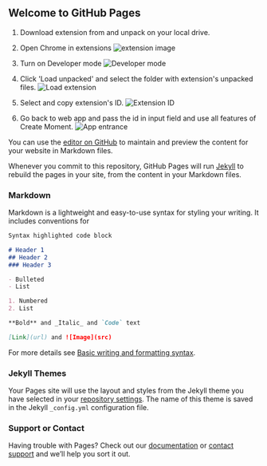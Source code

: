 ## Welcome to GitHub Pages

1. Download extension from and unpack on your local drive.

2. Open Chrome in extensions
![extension image](https://drakoc.github.io/screen-extension/images/01.url.jpg)

3. Turn on Developer mode
![Developer mode](https://drakoc.github.io/screen-extension/images/02.developer-button.jpg)

4. Click 'Load unpacked' and select the folder with extension's unpacked files.
![Load extension](https://drakoc.github.io/screen-extension/images/03.load-button.jpg)

5. Select and copy extension's ID.
![Extension ID](https://drakoc.github.io/screen-extension/images/04.extension-id.jpg)

6. Go back to web app and pass the id in input field and use all features of Create Moment.
![App entrance](https://drakoc.github.io/screen-extension/images/05.app-entrance.jpg)



You can use the [editor on GitHub](https://github.com/drakoc/screen-extension/edit/main/README.md) to maintain and preview the content for your website in Markdown files.

Whenever you commit to this repository, GitHub Pages will run [Jekyll](https://jekyllrb.com/) to rebuild the pages in your site, from the content in your Markdown files.

### Markdown

Markdown is a lightweight and easy-to-use syntax for styling your writing. It includes conventions for

```markdown
Syntax highlighted code block

# Header 1
## Header 2
### Header 3

- Bulleted
- List

1. Numbered
2. List

**Bold** and _Italic_ and `Code` text

[Link](url) and ![Image](src)
```

For more details see [Basic writing and formatting syntax](https://docs.github.com/en/github/writing-on-github/getting-started-with-writing-and-formatting-on-github/basic-writing-and-formatting-syntax).

### Jekyll Themes

Your Pages site will use the layout and styles from the Jekyll theme you have selected in your [repository settings](https://github.com/drakoc/screen-extension/settings/pages). The name of this theme is saved in the Jekyll `_config.yml` configuration file.

### Support or Contact

Having trouble with Pages? Check out our [documentation](https://docs.github.com/categories/github-pages-basics/) or [contact support](https://support.github.com/contact) and we’ll help you sort it out.
